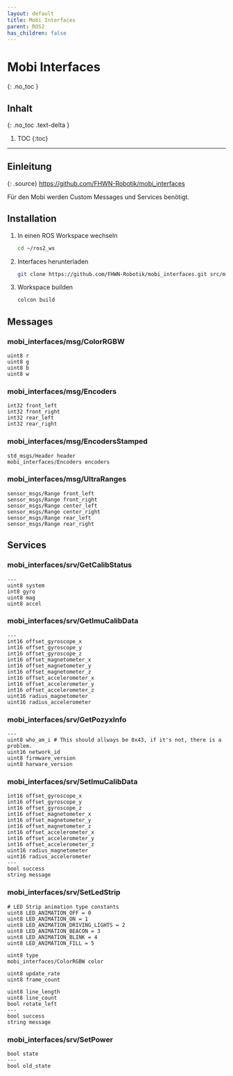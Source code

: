 ```yaml
---
layout: default
title: Mobi Interfaces
parent: ROS2
has_children: false
---
```


# Mobi Interfaces
{: .no_toc }

## Inhalt
{: .no_toc .text-delta }

1. TOC
{:toc}

---

## Einleitung

{: .source}
<https://github.com/FHWN-Robotik/mobi_interfaces>

Für den Mobi werden Custom Messages und Services benötigt.

## Installation

1. In einen ROS Workspace wechseln

   ```bash
   cd ~/ros2_ws
   ```

2. Interfaces herunterladen

   ```bash
   git clone https://github.com/FHWN-Robotik/mobi_interfaces.git src/mobi_interfaces
   ```

3. Workspace builden

   ```bash
   colcon build
   ```

## Messages

### mobi_interfaces/msg/ColorRGBW

```text
uint8 r
uint8 g
uint8 b
uint8 w
```

### mobi_interfaces/msg/Encoders

```text
int32 front_left
int32 front_right
int32 rear_left
int32 rear_right
```

### mobi_interfaces/msg/EncodersStamped

```text
std_msgs/Header header
mobi_interfaces/Encoders encoders
```

### mobi_interfaces/msg/UltraRanges

```text
sensor_msgs/Range front_left
sensor_msgs/Range front_right
sensor_msgs/Range center_left
sensor_msgs/Range center_right
sensor_msgs/Range rear_left
sensor_msgs/Range rear_right
```

## Services

### mobi_interfaces/srv/GetCalibStatus

```text
---
uint8 system
int8 gyro
uint8 mag
uint8 accel
```

### mobi_interfaces/srv/GetImuCalibData

```text
---
int16 offset_gyroscope_x
int16 offset_gyroscope_y
int16 offset_gyroscope_z
int16 offset_magnetometer_x
int16 offset_magnetometer_y
int16 offset_magnetometer_z
int16 offset_accelerometer_x
int16 offset_accelerometer_y
int16 offset_accelerometer_z
uint16 radius_magnetometer
uint16 radius_accelerometer
```

### mobi_interfaces/srv/GetPozyxInfo

```text
---
uint8 who_am_i # This should allways be 0x43, if it's not, there is a problem.
uint16 network_id
uint8 firmware_version
uint8 harware_version
```

### mobi_interfaces/srv/SetImuCalibData

```text
int16 offset_gyroscope_x
int16 offset_gyroscope_y
int16 offset_gyroscope_z
int16 offset_magnetometer_x
int16 offset_magnetometer_y
int16 offset_magnetometer_z
int16 offset_accelerometer_x
int16 offset_accelerometer_y
int16 offset_accelerometer_z
uint16 radius_magnetometer
uint16 radius_accelerometer
---
bool success
string message
```

### mobi_interfaces/srv/SetLedStrip

```text
# LED Strip animation type constants
uint8 LED_ANIMATION_OFF = 0
uint8 LED_ANIMATION_ON = 1
uint8 LED_ANIMATION_DRIVING_LIGHTS = 2
uint8 LED_ANIMATION_BEACON = 3
uint8 LED_ANIMATION_BLINK = 4
uint8 LED_ANIMATION_FILL = 5

uint8 type
mobi_interfaces/ColorRGBW color

uint8 update_rate
uint8 frame_count

uint8 line_length
uint8 line_count
bool rotate_left
---
bool success
string message
```

### mobi_interfaces/srv/SetPower

```text
bool state
---
bool old_state
```
